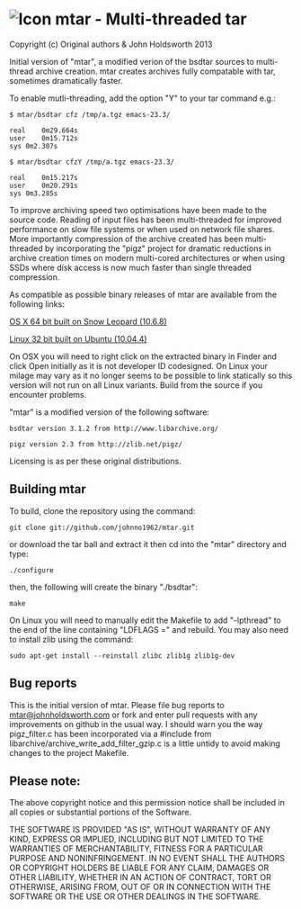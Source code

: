 # ![Icon](http://injectionforxcode.johnholdsworth.com/mtar.png) mtar - Multi-threaded tar

Copyright (c) Original authors & John Holdsworth 2013

Initial version of "mtar", a modified verion of the bsdtar sources to multi-thread archive creation.
mtar creates archives fully compatable with tar, sometimes dramatically faster.

To enable mutli-threading, add the option "Y" to your tar command e.g.:

    $ mtar/bsdtar cfz /tmp/a.tgz emacs-23.3/

    real	0m29.664s
    user	0m15.712s
    sys	0m2.307s

    $ mtar/bsdtar cfzY /tmp/a.tgz emacs-23.3/

    real	0m15.217s
    user	0m20.291s
    sys	0m3.285s

To improve archiving speed two optimisations have been made to the source code. Reading
of input files has been multi-threaded for improved performance on slow file systems or
when used on network file shares. More importantly compression of the archive created
has been multi-threaded by incorporating the "pigz" project for dramatic reductions 
in archive creation times on modern multi-cored architectures or when using SSDs where
disk access is now much faster than single threaded compression. 

As compatible as possible binary releases of mtar are available from the following links:

[OS X 64 bit built on Snow Leopard (10.6.8)](http://johnholdsworth.com/injectionforxcode/mtar_osx6_1.0.tgz)

[Linux 32 bit built on Ubuntu (10.04.4)](http://johnholdsworth.com/injectionforxcode/mtar_u10_1.0.tgz)

On OSX you will need to right click on the extracted binary in Finder and click Open initially as it is
not developer ID codesigned. On Linux your milage may vary as it no longer seems to be possible to link 
statically so this version will not run on all Linux variants. Build from the source if you encounter problems.

"mtar" is a modified version of the following software:

    bsdtar version 3.1.2 from http://www.libarchive.org/

    pigz version 2.3 from http://zlib.net/pigz/

Licensing is as per these original distributions.

## Building mtar

To build, clone the repository using the command:

    git clone git://github.com/johnno1962/mtar.git

or download the tar ball and extract it then cd into the "mtar" directory and type:

    ./configure
    
then, the following will create the binary "./bsdtar":

    make

On Linux you will need to manually edit the Makefile to add "-lpthread" to the end of
the line containing "LDFLAGS =" and rebuild. You may also need to install zlib
using the command:

    sudo apt-get install --reinstall zlibc zlib1g zlib1g-dev

## Bug reports

This is the initial version of mtar. Please file bug reports to [mtar@johnholdsworth.com](mailto:mtar@johnholdsworth.com)
or fork and enter pull requests with any improvements on github in the usual way.
I should warn you the way pigz_filter.c has been incorporated via a #include from
libarchive/archive_write_add_filter_gzip.c
is a little untidy to avoid making changes to the project Makefile.

## Please note:

The above copyright notice and this permission notice shall be
included in all copies or substantial portions of the Software.

THE SOFTWARE IS PROVIDED "AS IS", WITHOUT WARRANTY OF ANY KIND,
EXPRESS OR IMPLIED, INCLUDING BUT NOT LIMITED TO THE WARRANTIES OF
MERCHANTABILITY, FITNESS FOR A PARTICULAR PURPOSE AND
NONINFRINGEMENT. IN NO EVENT SHALL THE AUTHORS OR COPYRIGHT HOLDERS BE
LIABLE FOR ANY CLAIM, DAMAGES OR OTHER LIABILITY, WHETHER IN AN ACTION
OF CONTRACT, TORT OR OTHERWISE, ARISING FROM, OUT OF OR IN CONNECTION
WITH THE SOFTWARE OR THE USE OR OTHER DEALINGS IN THE SOFTWARE.

